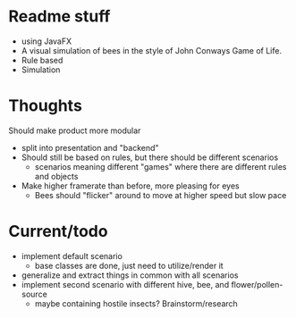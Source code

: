 # Readme stuff
 - using JavaFX
 - A visual simulation of bees in the style of John Conways Game of Life.
 - Rule based
 - Simulation

# Thoughts
Should make product more modular
 - split into presentation and "backend"
 - Should still be based on rules, but there should be different scenarios
   - scenarios meaning different "games" where there are different rules and objects
 - Make higher framerate than before, more pleasing for eyes
   - Bees should "flicker" around to move at higher speed but slow pace

# Current/todo
 - implement default scenario
   - base classes are done, just need to utilize/render it
 - generalize and extract things in common with all scenarios
 - implement second scenario with different hive, bee, and flower/pollen-source
   - maybe containing hostile insects? Brainstorm/research